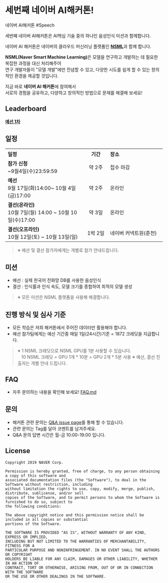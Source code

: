 # 세번째 네이버 AI해커톤!
네이버 AI해커톤 #Speech

세번째 네이버 AI해커톤은 AI핵심 기술 중의 하나인 음성인식 미션과 함께합니다. <br>

네이버 AI 해커톤은 네이버의 클라우드 머신러닝 플랫폼인 <strong>[NSML](https://ai.nsml.navercorp.com/)</strong>과 함께 합니다.

<strong>NSML(Naver Smart Machine Learning)</strong>은 모델을 연구하고 개발하는 데 필요한 복잡한 과정을 대신 처리해주어<br>
연구 개발자들이 "모델 개발"에만 전념할 수 있고, 다양한 시도를 쉽게 할 수 있는 창의적인 환경을 제공할 것입니다.

지금 바로 <strong>네이버 AI 해커톤</strong>에 참여해서<br>
서로의 경험을 공유하고, 다양하고 창의적인 방법으로 문제를 해결해 보세요!<br>

## Leaderboard 
<strong> [예선 1차](https://ai.nsml.navercorp.com/ranking)</strong> <br>

## 일정
<table class="tbl_schedule">
  <tr>
    <th style="text-align:left;width:50%">일정</th>
    <th style="text-align:center;width:15%">기간</th>
    <th style="text-align:left;width:35%">장소</th>
  </tr>
  <tr>
    <td>
      <strong>참가 신청</strong><br>
      ~9월4일(수)23:59:59
    </td>
    <td style="text-align:center">약 2주</td>
    <td>
      접수 마감
    </td>
  </tr>
  <tr>
    <td>
      <strong>예선</strong><br>
      9월 17일(화)14:00~ 10월 4일(금)17:00
    </td>
    <td style="text-align:center">약 2주</td>
    <td>
      온라인<br>
    </td>
  </tr>
  
  <tr>
    <td>
      <strong>결선(온라인)</strong><br>
      10월 7일(월) 14:00 ~ 10월 10일(수)17:00
    </td>
    <td style="text-align:center">약 3일</td>
    <td>
      온라인<br>
    </td>
  </tr>
  <tr>
    <td>
      <strong>결선(오프라인)</strong><br>
      10월 12일(토) ~ 10월 13일(일)
    </td>
    <td style="text-align:center">1박 2일</td>
    <td>
      네이버 커넥트원(춘천)<br>
    </td>
  </tr>
</table>

> ※ 예선 및 결선 참가자에게는 개별로 참가 안내드립니다.<br>

## 미션
* 예선 : 실제 한국어 전화망 DB를 사용한 음성인식
* 결선 : 인식률과 인식 속도, 모델 크기를 종합하여 최적의 모델 생성
> ※ 모든 미션은 NSML 플랫폼을 사용해 해결합니다.<br>


## 진행 방식 및 심사 기준
* 모든 학습은 저희 해커톤에서 주어진 데이터만 활용해야 합니다. 
* 예선 참가팀에게는 예선 기간중 매일 1일(24시간)기준 = 1872 크레딧을 지급합니다. 
> ※ 1 NSML 크레딧으로 NSML GPU를 1분 사용할 수 있습니다.<br>
> &nbsp;&nbsp;&nbsp;10 NSML 크레딧 = GPU 1개 * 10분 = GPU 2개 * 5분 사용
> ※ 예선, 결선 진출자는 개별 안내 드립니다.

## FAQ
* 자주 문의하는 내용을 확인해 보세요! [FAQ.md](https://campaign.naver.com/aihackathon_speech/?snsYn=Y)

## 문의
* 해커톤 관련 문의는 [Q&A issue page](https://github.com/Naver-AI-Hackathon/AI-Speech/issues)를 통해 할 수 있습니다.<br>
* 관련 문의는 Tag를 달아 코멘트를 남겨주세요.
* Q&A 문의 답변 시간은 월-금 10:00-19:00 입니다.


## License
```
Copyright 2019 NAVER Corp.

Permission is hereby granted, free of charge, to any person obtaining a copy of this software and
associated documentation files (the "Software"), to deal in the Software without restriction, including
without limitation the rights to use, copy, modify, merge, publish, distribute, sublicense, and/or sell
copies of the Software, and to permit persons to whom the Software is furnished to do so, subject to
the following conditions:

The above copyright notice and this permission notice shall be included in all copies or substantial
portions of the Software.

THE SOFTWARE IS PROVIDED "AS IS", WITHOUT WARRANTY OF ANY KIND, EXPRESS OR IMPLIED,
INCLUDING BUT NOT LIMITED TO THE WARRANTIES OF MERCHANTABILITY, FITNESS FOR A
PARTICULAR PURPOSE AND NONINFRINGEMENT. IN NO EVENT SHALL THE AUTHORS OR COPYRIGHT
HOLDERS BE LIABLE FOR ANY CLAIM, DAMAGES OR OTHER LIABILITY, WHETHER IN AN ACTION OF
CONTRACT, TORT OR OTHERWISE, ARISING FROM, OUT OF OR IN CONNECTION WITH THE SOFTWARE
OR THE USE OR OTHER DEALINGS IN THE SOFTWARE.
```
